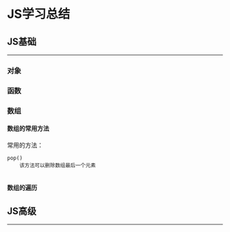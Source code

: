 # JS学习总结
## JS基础

---

### 对象

### 函数
### 数组

#### 数组的常用方法

常用的方法：
```
pop()
    该方法可以删除数组最后一个元素


```

#### 数组的遍历


## JS高级

---

